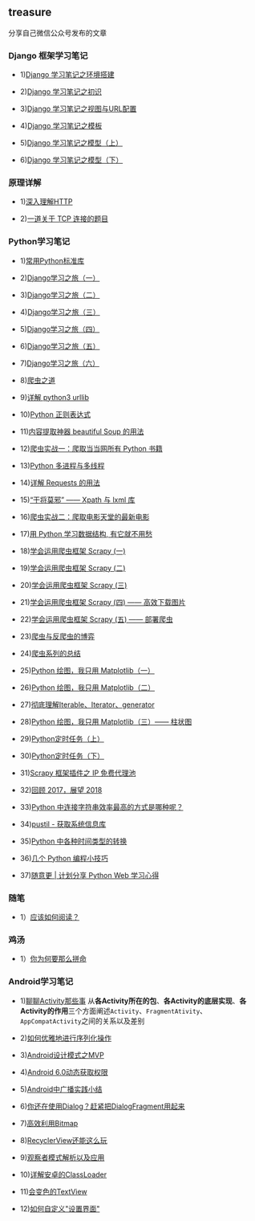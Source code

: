 ## treasure 
分享自己微信公众号发布的文章


### Django 框架学习笔记
- 1)[Django 学习笔记之环境搭建](https://mp.weixin.qq.com/s/q87WOZNTI0To1PYseVa4-w)

- 2)[Django 学习笔记之初识](http://mp.weixin.qq.com/s/rdpvl2fTPbuphfk1gCRaMA)

- 3)[Django 学习笔记之视图与URL配置](http://mp.weixin.qq.com/s/dD4jn6dq5lpfHVO71Hqhmg)

- 4)[Django 学习笔记之模板](http://mp.weixin.qq.com/s/enhOhkgz49HCpNJUxi2C8Q)

- 5)[Django 学习笔记之模型（上）](http://mp.weixin.qq.com/s/Zdd7gT0T7RWee86P2S6IXA)

- 6)[Django 学习笔记之模型（下）](http://mp.weixin.qq.com/s/YdpD_yJMGkyNWzcNm7YQLA)


### 原理详解
- 1)[深入理解HTTP](https://mp.weixin.qq.com/s/uerkrr_AhB4qtw_0jBLwgg)

- 2)[一道关于 TCP 连接的题目](http://mp.weixin.qq.com/s/YhC-wfppWurbVANCvP3WGQ)

### Python学习笔记
- 1)[常用Python标准库](https://mp.weixin.qq.com/s/fMX3k3kt7UoU6IK7Q881xQ)

- 2)[Django学习之旅（一）](https://mp.weixin.qq.com/s/_eKpxk5qGwjzWBZzVz2wpA)

- 3)[Django学习之旅（二）](https://mp.weixin.qq.com/s/CyYzB-wAKixe9pxDaFkA-Q)

- 4)[Django学习之旅（三）](https://mp.weixin.qq.com/s/pAsQUUiaDkxZ4azG5X-mQw)

- 5)[Django学习之旅（四）](https://mp.weixin.qq.com/s/BYndoVnty4ibfrqr1HZ5jw)

- 6)[Django学习之旅（五）](https://mp.weixin.qq.com/s/z0-xYzSmcJhsLrGUqpCk1w)

- 7)[Django学习之旅（六）](https://mp.weixin.qq.com/s/Q-W-ZJCpI_iJMCBusRLT1w)

- 8)[爬虫之道](https://mp.weixin.qq.com/s/qfJeb6nxPUMtf5eMc3yhYg)

- 9)[详解 python3 urllib](https://mp.weixin.qq.com/s/x8IlUOaqd-2F0NQjf_UJXw)

- 10)[Python 正则表达式](https://mp.weixin.qq.com/s/VMJ-jD71NcfmAmbtpskQ9Q)

- 11)[内容提取神器 beautiful Soup 的用法](https://mp.weixin.qq.com/s/t6kzuQ7BBVLYFdDezW2Vow)

- 12)[爬虫实战一：爬取当当网所有 Python 书籍](https://mp.weixin.qq.com/s/_IKBJEkh9HtNhpJEbwsD6Q)

- 13)[Python 多进程与多线程](http://mp.weixin.qq.com/s/Dz4TfKVDZZYDOJNkjnkLIA)

- 14)[详解 Requests 的用法](http://mp.weixin.qq.com/s/mzUm6PmdTXF9uXdxQhKAIA)

- 15)[“干将莫邪” —— Xpath 与 lxml 库](https://mp.weixin.qq.com/s/yiIJVXHYkydhl6f5OWYnJg)

- 16)[爬虫实战二：爬取电影天堂的最新电影](http://mp.weixin.qq.com/s/oR7pF0zhB0AHkjFtxrWKxA)

- 17)[用 Python 学习数据结构, 有它就不用愁](http://mp.weixin.qq.com/s/ur1xvGMmsGzJ6Q-1iNvWRw)

- 18)[学会运用爬虫框架 Scrapy (一)](https://mp.weixin.qq.com/s/87ztrAMh-TritxYlcs15uw)

- 19)[学会运用爬虫框架 Scrapy (二)](http://mp.weixin.qq.com/s/PYy7STdFPpM7Zk6kZOA7ZQ)

- 20)[学会运用爬虫框架 Scrapy (三)](http://mp.weixin.qq.com/s/SSkYLOqGPg_nXttyV5zfNg)

- 21)[学会运用爬虫框架 Scrapy (四) —— 高效下载图片](http://mp.weixin.qq.com/s/lapSxMKp8vHA0Q0MMujO7g)

- 22)[学会运用爬虫框架 Scrapy (五) —— 部署爬虫](http://mp.weixin.qq.com/s/5OlTG6zYF1BMaJ2zsdZ4BA)

- 23)[爬虫与反爬虫的博弈](https://mp.weixin.qq.com/s/fjTxRnrgwf03XJRte9FTRw)

- 24)[爬虫系列的总结](http://mp.weixin.qq.com/s/XiV1NRbThA6W6aWWj5alaA)

- 25)[Python 绘图，我只用 Matplotlib（一）](http://mp.weixin.qq.com/s/n0TnezNI0XaTejIkpRpM7Q)

- 26)[Python 绘图，我只用 Matplotlib（二）](https://mp.weixin.qq.com/s/h739RxhGHwXNrE3xfhNv9w)

- 27)[彻底理解Iterable、Iterator、generator ](http://mp.weixin.qq.com/s/ika2u1IqbFz6QDFg4cEnrQ)

- 28)[Python 绘图，我只用 Matplotlib（三）—— 柱状图](https://mp.weixin.qq.com/s/_aJMmaSehTsf0lVjNmy-xQ)

- 29)[Python定时任务（上）](https://mp.weixin.qq.com/s/mYsCKL23MnGNa8VOIQ5OUg)

- 30)[Python定时任务（下）](https://mp.weixin.qq.com/s/RM8OdC2l_A0OGSK8RgAKAw)

- 31)[Scrapy 框架插件之 IP 免费代理池](http://mp.weixin.qq.com/s/L00mLtJLnaj1oufDpFseyQ)

- 32)[回顾 2017，展望 2018](https://mp.weixin.qq.com/s/rWug45_tFyqtGat1R7tZiA)

- 33)[Python 中连接字符串效率最高的方式是哪种呢？](http://mp.weixin.qq.com/s/Nk_vvU7Q-JqhGU8AJ4JQjg)

- 34)[pustil - 获取系统信息库](http://mp.weixin.qq.com/s/BJv8Vel5WOOnJnswC_DQmA)

- 35)[Python 中各种时间类型的转换](https://mp.weixin.qq.com/s/xTUeoGUaMkFX8CLFU1ScHQ)

- 36)[几个 Python 编程小技巧](http://mp.weixin.qq.com/s/gtPoDsUDNcyyiNUL_Xv7_Q)

- 37)[随意更 | 计划分享 Python Web 学习心得](https://mp.weixin.qq.com/s/OxAqH03p-fl5Y4IgTBmMfA)



### 随笔
- 1）[应该如何阅读？](http://mp.weixin.qq.com/s/QmfBt-AJqMkXseHEbub7AA)


### 鸡汤
- 1）[你为何要那么拼命](https://mp.weixin.qq.com/s/nKNoLJtCZ6hIBx3EfGqPuQ)


### Android学习笔记
- 1)[聊聊Activity那些事](http://mp.weixin.qq.com/s?__biz=MzIwODY1MDc1NQ==&mid=2247483653&idx=1&sn=13d71f333bce72e34c8a2c87d45d4180&chksm=977e9669a0091f7f150066fa277ffa2faf23d81d6bba38bc78e9a75a136922bd72f97e591cc3#rd) 
从**各Activity所在的包**、**各Activity的底层实现**、**各Activity的作用**三个方面阐述`Activity`、`FragmentAtivity`、`AppCompatActivity`之间的关系以及差别

- 2)[如何优雅地进行序列化操作](https://mp.weixin.qq.com/s/MB7qgNjJFdUvBQEadmOlwA)

- 3)[Android设计模式之MVP](https://mp.weixin.qq.com/s/Wv_sFg8reo1u1MIwbY1gSg)

- 4)[Android 6.0动态获取权限](https://mp.weixin.qq.com/s/343V7T-Drj1CAyAQVhbMZA)

- 5)[Android中广播实践小结](https://mp.weixin.qq.com/s/6iqElr2ThdVKNt3TVYi9Cw)

- 6)[你还在使用Dialog？赶紧把DialogFragment用起来](https://mp.weixin.qq.com/s/ZjsKHMYnSVFrSBXdKcWCqA)

- 7)[高效利用Bitmap](https://mp.weixin.qq.com/s/Uee92AdEFgt8BGOO6z_B2g)

- 8)[RecyclerView还能这么玩](https://mp.weixin.qq.com/s/fHj_7l0WXriG6SAQZ3isqw)

- 9)[观察者模式解析以及应用](https://mp.weixin.qq.com/s/Ovoqv5tyVziu1vmjdHO2Lg)

- 10)[详解安卓的ClassLoader](https://mp.weixin.qq.com/s/E_j4UIygUwT0xxzg_4lX2w)

- 11)[会变色的TextView](https://mp.weixin.qq.com/s/GVX4vXS0oCvIy7JYqghObQ)

- 12)[如何自定义"设置界面"](https://mp.weixin.qq.com/s/eIrjW06D8NRgxrzbo3q3RQ)
